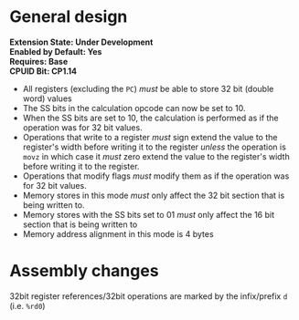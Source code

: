 # General design

**Extension State: Under Development**  
**Enabled by Default: Yes**  
**Requires: Base**  
**CPUID Bit: CP1.14**

- All registers (excluding the `PC`) _must_ be able to store 32 bit (double word) values
- The SS bits in the calculation opcode can now be set to 10.
- When the SS bits are set to 10, the calculation is performed as if the operation was for 32 bit values.
- Operations that write to a register _must_ sign extend the value to the register's width before writing it to the register _unless_ the operation is `movz` in which case it _must_ zero extend the value to the register's width before writing it to the register.
- Operations that modify flags _must_ modify them as if the operation was for 32 bit values.
- Memory stores in this mode _must_ only affect the 32 bit section that is being written to.
- Memory stores with the SS bits set to 01 _must_ only affect the 16 bit section that is being written to
- Memory address alignment in this mode is 4 bytes

# Assembly changes

32bit register references/32bit operations are marked by the infix/prefix `d` (i.e. `%rd0`)
